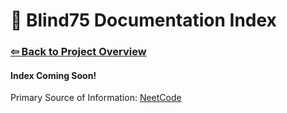 # 📑 Blind75 Documentation Index

### [⇦ Back to Project Overview](../README.md)

#### Index Coming Soon!

Primary Source of Information: [NeetCode](https://neetcode.io/practice)
